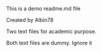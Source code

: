This is a demo readme.md file

Created by Albin78

Two text files for academic purpose.

Both text files are dummy. Ignore it

